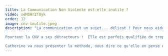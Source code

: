 ```yaml
---
title: La Communication Non Violente est-elle inutile ?
video: seMbWr2T8yk
order: 12
image: cnv-inutile.jpeg
description: "La communication est un sujet... délicat ! Pour nous aider à le faire, Marshall Rosenberg a mis au point une méthode simple appelée la CNV : Communication Non Violente. Elle est simple et basée sur 4 principes clefs qui permettent de s'exprimer sans blesser l'autre. 

Pourtant la CNV a ses détracteurs !  Elle est parfois qualifiée de trop simpliste, voir qu'elle est inapplicable dans la vie réelle. 

Catherine va nous présenter la méthode, nous dire ce qu'elle en pense et comment elle l'utilise dans son travail de psychothérapie."
---
```

